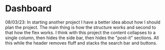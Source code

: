 # Dashboard

08/03/23:
In starting another project I have a better idea about how I should plan the project. The main thing is how the structure works and second to that how the flex works. I think with this project the content collapses to a single column, then hides the side bar, then hides the "post-it" sections. All this while the header removes fluff and stacks the search bar and buttons.